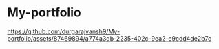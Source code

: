 # My-portfolio

https://github.com/durgarajvansh9/My-portfolio/assets/87469894/a774a3db-2235-402c-9ea2-e9cdd4de2b7c

